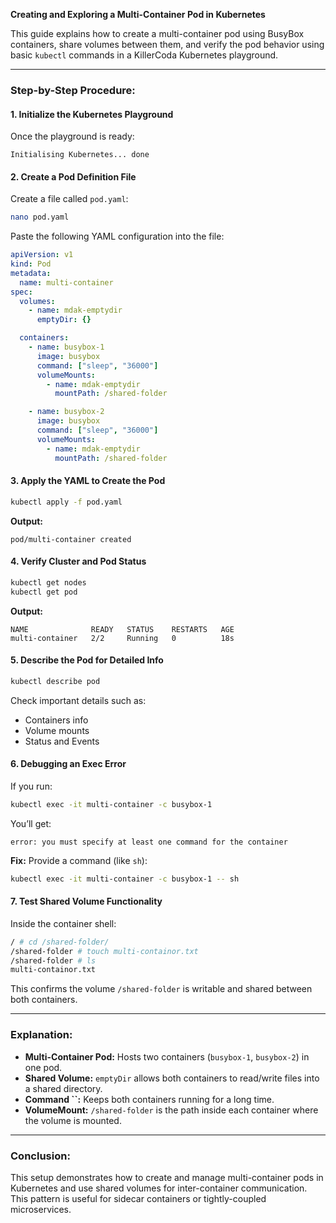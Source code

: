 **Creating and Exploring a Multi-Container Pod in Kubernetes**

This guide explains how to create a multi-container pod using BusyBox containers, share volumes between them, and verify the pod behavior using basic `kubectl` commands in a KillerCoda Kubernetes playground.

---

### **Step-by-Step Procedure:**

#### **1. Initialize the Kubernetes Playground**

Once the playground is ready:

```
Initialising Kubernetes... done
```

#### **2. Create a Pod Definition File**

Create a file called `pod.yaml`:

```bash
nano pod.yaml
```

Paste the following YAML configuration into the file:

```yaml
apiVersion: v1
kind: Pod
metadata:
  name: multi-container
spec:
  volumes:
    - name: mdak-emptydir
      emptyDir: {}

  containers:
    - name: busybox-1
      image: busybox
      command: ["sleep", "36000"]
      volumeMounts:
        - name: mdak-emptydir
          mountPath: /shared-folder

    - name: busybox-2
      image: busybox
      command: ["sleep", "36000"]
      volumeMounts:
        - name: mdak-emptydir
          mountPath: /shared-folder
```

#### **3. Apply the YAML to Create the Pod**

```bash
kubectl apply -f pod.yaml
```

**Output:**

```
pod/multi-container created
```

#### **4. Verify Cluster and Pod Status**

```bash
kubectl get nodes
kubectl get pod
```

**Output:**

```
NAME              READY   STATUS    RESTARTS   AGE
multi-container   2/2     Running   0          18s
```

#### **5. Describe the Pod for Detailed Info**

```bash
kubectl describe pod
```

Check important details such as:

* Containers info
* Volume mounts
* Status and Events

#### **6. Debugging an Exec Error**

If you run:

```bash
kubectl exec -it multi-container -c busybox-1
```

You’ll get:

```
error: you must specify at least one command for the container
```

**Fix:** Provide a command (like `sh`):

```bash
kubectl exec -it multi-container -c busybox-1 -- sh
```

#### **7. Test Shared Volume Functionality**

Inside the container shell:

```bash
/ # cd /shared-folder/
/shared-folder # touch multi-containor.txt
/shared-folder # ls
multi-containor.txt
```

This confirms the volume `/shared-folder` is writable and shared between both containers.

---

### **Explanation:**

* **Multi-Container Pod:** Hosts two containers (`busybox-1`, `busybox-2`) in one pod.
* **Shared Volume:** `emptyDir` allows both containers to read/write files into a shared directory.
* **Command **\`\`**:** Keeps both containers running for a long time.
* **VolumeMount:** `/shared-folder` is the path inside each container where the volume is mounted.

---

### **Conclusion:**

This setup demonstrates how to create and manage multi-container pods in Kubernetes and use shared volumes for inter-container communication. This pattern is useful for sidecar containers or tightly-coupled microservices.
